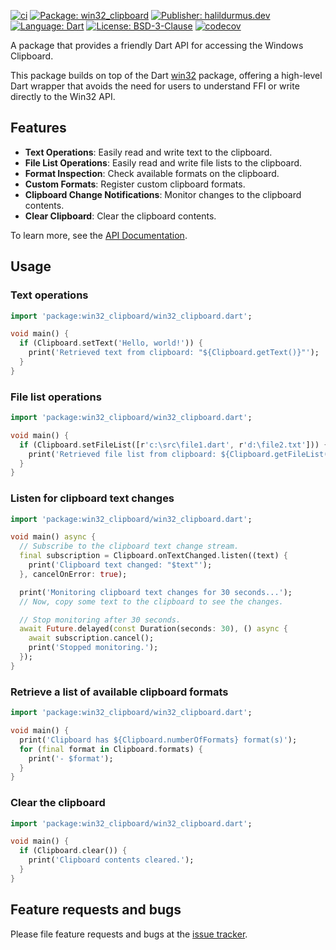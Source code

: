 [![ci][ci_badge]][ci_link]
[![Package: win32_clipboard][package_badge]][package_link]
[![Publisher: halildurmus.dev][publisher_badge]][publisher_link]
[![Language: Dart][language_badge]][language_link]
[![License: BSD-3-Clause][license_badge]][license_link]
[![codecov][codecov_badge_link]][codecov_link]

A package that provides a friendly Dart API for accessing the Windows Clipboard.

This package builds on top of the Dart [win32] package, offering a high-level
Dart wrapper that avoids the need for users to understand FFI or write directly
to the Win32 API.

## Features

- **Text Operations**: Easily read and write text to the clipboard.
- **File List Operations**: Easily read and write file lists to the clipboard.
- **Format Inspection**: Check available formats on the clipboard.
- **Custom Formats**: Register custom clipboard formats.
- **Clipboard Change Notifications**: Monitor changes to the clipboard contents.
- **Clear Clipboard**: Clear the clipboard contents.

To learn more, see the [API Documentation][api_documentation_link].

## Usage

### Text operations

```dart
import 'package:win32_clipboard/win32_clipboard.dart';

void main() {
  if (Clipboard.setText('Hello, world!')) {
    print('Retrieved text from clipboard: "${Clipboard.getText()}"');
  }
}
```

### File list operations

```dart
import 'package:win32_clipboard/win32_clipboard.dart';

void main() {
  if (Clipboard.setFileList([r'c:\src\file1.dart', r'd:\file2.txt'])) {
    print('Retrieved file list from clipboard: ${Clipboard.getFileList()}');
  }
}
```

### Listen for clipboard text changes

```dart
import 'package:win32_clipboard/win32_clipboard.dart';

void main() async {
  // Subscribe to the clipboard text change stream.
  final subscription = Clipboard.onTextChanged.listen((text) {
    print('Clipboard text changed: "$text"');
  }, cancelOnError: true);

  print('Monitoring clipboard text changes for 30 seconds...');
  // Now, copy some text to the clipboard to see the changes.

  // Stop monitoring after 30 seconds.
  await Future.delayed(const Duration(seconds: 30), () async {
    await subscription.cancel();
    print('Stopped monitoring.');
  });
}
```

### Retrieve a list of available clipboard formats

```dart
import 'package:win32_clipboard/win32_clipboard.dart';

void main() {
  print('Clipboard has ${Clipboard.numberOfFormats} format(s)');
  for (final format in Clipboard.formats) {
    print('- $format');
  }
}
```

### Clear the clipboard

```dart
import 'package:win32_clipboard/win32_clipboard.dart';

void main() {
  if (Clipboard.clear()) {
    print('Clipboard contents cleared.');
  }
}
```

## Feature requests and bugs

Please file feature requests and bugs at the
[issue tracker][issue_tracker_link].

[api_documentation_link]: https://pub.dev/documentation/win32_clipboard/latest/
[ci_badge]: https://github.com/halildurmus/win32_clipboard/actions/workflows/build.yml/badge.svg
[ci_link]: https://github.com/halildurmus/win32_clipboard/actions/workflows/build.yml
[codecov_badge_link]: https://codecov.io/gh/halildurmus/win32_clipboard/branch/main/graph/badge.svg?token=AM792MK0UT
[codecov_link]: https://codecov.io/gh/halildurmus/win32_clipboard
[issue_tracker_link]: https://github.com/halildurmus/win32_clipboard/issues
[language_badge]: https://img.shields.io/badge/language-Dart-blue.svg
[language_link]: https://dart.dev
[license_badge]: https://img.shields.io/github/license/halildurmus/win32_clipboard?color=blue
[license_link]: https://opensource.org/licenses/BSD-3-Clause
[package_badge]: https://img.shields.io/pub/v/win32_clipboard.svg
[package_link]: https://pub.dev/packages/win32_clipboard
[publisher_badge]: https://img.shields.io/pub/publisher/win32_clipboard.svg
[publisher_link]: https://pub.dev/publishers/halildurmus.dev
[win32]: https://pub.dev/packages/win32
